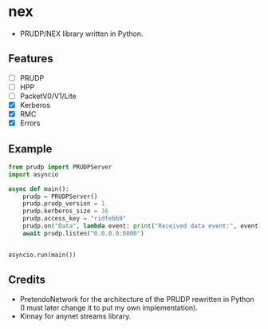# nex
- PRUDP/NEX library written in Python.

## Features
- [ ] PRUDP
- [ ] HPP
- [ ] PacketV0/V1/Lite
- [x] Kerberos
- [x] RMC
- [x] Errors

## Example
```python
from prudp import PRUDPServer
import asyncio

async def main():
    prudp = PRUDPServer()
    prudp.prudp_version = 1
    prudp.kerberos_size = 16
    prudp.access_key = "ridfebb9"
    prudp.on("Data", lambda event: print("Received data event:", event))
    await prudp.listen("0.0.0.0:6000")


asyncio.run(main())
```

## Credits
- PretendoNetwork for the architecture of the PRUDP rewritten in Python (I must later change it to put my own implementation).
- Kinnay for anynet streams library.